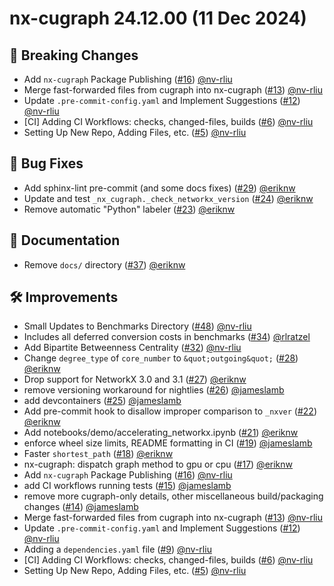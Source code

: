 # nx-cugraph 24.12.00 (11 Dec 2024)

## 🚨 Breaking Changes

- Add `nx-cugraph` Package Publishing ([#16](https://github.com/rapidsai/nx-cugraph/pull/16)) [@nv-rliu](https://github.com/nv-rliu)
- Merge fast-forwarded files from cugraph into nx-cugraph ([#13](https://github.com/rapidsai/nx-cugraph/pull/13)) [@nv-rliu](https://github.com/nv-rliu)
- Update `.pre-commit-config.yaml` and Implement Suggestions ([#12](https://github.com/rapidsai/nx-cugraph/pull/12)) [@nv-rliu](https://github.com/nv-rliu)
- [CI] Adding CI Workflows: checks, changed-files, builds ([#6](https://github.com/rapidsai/nx-cugraph/pull/6)) [@nv-rliu](https://github.com/nv-rliu)
- Setting Up New Repo, Adding Files, etc. ([#5](https://github.com/rapidsai/nx-cugraph/pull/5)) [@nv-rliu](https://github.com/nv-rliu)

## 🐛 Bug Fixes

- Add sphinx-lint pre-commit (and some docs fixes) ([#29](https://github.com/rapidsai/nx-cugraph/pull/29)) [@eriknw](https://github.com/eriknw)
- Update and test `_nx_cugraph._check_networkx_version` ([#24](https://github.com/rapidsai/nx-cugraph/pull/24)) [@eriknw](https://github.com/eriknw)
- Remove automatic &quot;Python&quot; labeler ([#23](https://github.com/rapidsai/nx-cugraph/pull/23)) [@eriknw](https://github.com/eriknw)

## 📖 Documentation

- Remove `docs/` directory ([#37](https://github.com/rapidsai/nx-cugraph/pull/37)) [@eriknw](https://github.com/eriknw)

## 🛠️ Improvements

- Small Updates to Benchmarks Directory ([#48](https://github.com/rapidsai/nx-cugraph/pull/48)) [@nv-rliu](https://github.com/nv-rliu)
- Includes all deferred conversion costs in benchmarks ([#34](https://github.com/rapidsai/nx-cugraph/pull/34)) [@rlratzel](https://github.com/rlratzel)
- Add Bipartite Betweenness Centrality ([#32](https://github.com/rapidsai/nx-cugraph/pull/32)) [@nv-rliu](https://github.com/nv-rliu)
- Change `degree_type` of `core_number` to `&quot;outgoing&quot;` ([#28](https://github.com/rapidsai/nx-cugraph/pull/28)) [@eriknw](https://github.com/eriknw)
- Drop support for NetworkX 3.0 and 3.1 ([#27](https://github.com/rapidsai/nx-cugraph/pull/27)) [@eriknw](https://github.com/eriknw)
- remove versioning workaround for nightlies ([#26](https://github.com/rapidsai/nx-cugraph/pull/26)) [@jameslamb](https://github.com/jameslamb)
- add devcontainers ([#25](https://github.com/rapidsai/nx-cugraph/pull/25)) [@jameslamb](https://github.com/jameslamb)
- Add pre-commit hook to disallow improper comparison to `_nxver` ([#22](https://github.com/rapidsai/nx-cugraph/pull/22)) [@eriknw](https://github.com/eriknw)
- Add notebooks/demo/accelerating_networkx.ipynb ([#21](https://github.com/rapidsai/nx-cugraph/pull/21)) [@eriknw](https://github.com/eriknw)
- enforce wheel size limits, README formatting in CI ([#19](https://github.com/rapidsai/nx-cugraph/pull/19)) [@jameslamb](https://github.com/jameslamb)
- Faster `shortest_path` ([#18](https://github.com/rapidsai/nx-cugraph/pull/18)) [@eriknw](https://github.com/eriknw)
- nx-cugraph: dispatch graph method to gpu or cpu ([#17](https://github.com/rapidsai/nx-cugraph/pull/17)) [@eriknw](https://github.com/eriknw)
- Add `nx-cugraph` Package Publishing ([#16](https://github.com/rapidsai/nx-cugraph/pull/16)) [@nv-rliu](https://github.com/nv-rliu)
- add CI workflows running tests ([#15](https://github.com/rapidsai/nx-cugraph/pull/15)) [@jameslamb](https://github.com/jameslamb)
- remove more cugraph-only details, other miscellaneous build/packaging changes ([#14](https://github.com/rapidsai/nx-cugraph/pull/14)) [@jameslamb](https://github.com/jameslamb)
- Merge fast-forwarded files from cugraph into nx-cugraph ([#13](https://github.com/rapidsai/nx-cugraph/pull/13)) [@nv-rliu](https://github.com/nv-rliu)
- Update `.pre-commit-config.yaml` and Implement Suggestions ([#12](https://github.com/rapidsai/nx-cugraph/pull/12)) [@nv-rliu](https://github.com/nv-rliu)
- Adding a `dependencies.yaml` file ([#9](https://github.com/rapidsai/nx-cugraph/pull/9)) [@nv-rliu](https://github.com/nv-rliu)
- [CI] Adding CI Workflows: checks, changed-files, builds ([#6](https://github.com/rapidsai/nx-cugraph/pull/6)) [@nv-rliu](https://github.com/nv-rliu)
- Setting Up New Repo, Adding Files, etc. ([#5](https://github.com/rapidsai/nx-cugraph/pull/5)) [@nv-rliu](https://github.com/nv-rliu)
